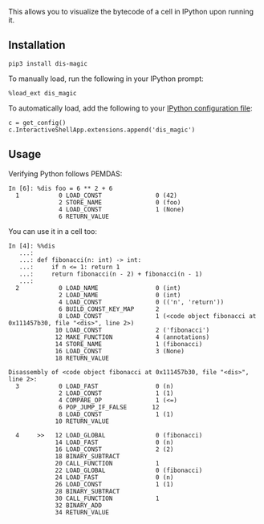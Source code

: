 This allows you to visualize the bytecode of a cell in IPython upon running it.

## Installation

    pip3 install dis-magic

To manually load, run the following in your IPython prompt:
    
    %load_ext dis_magic

To automatically load, add the following to your [IPython configuration file](https://ipython.org/ipython-doc/3/config/intro.html):
    
    c = get_config()
    c.InteractiveShellApp.extensions.append('dis_magic')
    
## Usage

Verifying Python follows PEMDAS:

    In [6]: %dis foo = 6 ** 2 + 6
      1           0 LOAD_CONST               0 (42)
                  2 STORE_NAME               0 (foo)
                  4 LOAD_CONST               1 (None)
                  6 RETURN_VALUE
        
You can use it in a cell too:

    In [4]: %%dis
       ...:
       ...: def fibonacci(n: int) -> int:
       ...:     if n <= 1: return 1
       ...:     return fibonacci(n - 2) + fibonacci(n - 1)
       ...:
      2           0 LOAD_NAME                0 (int)
                  2 LOAD_NAME                0 (int)
                  4 LOAD_CONST               0 (('n', 'return'))
                  6 BUILD_CONST_KEY_MAP      2
                  8 LOAD_CONST               1 (<code object fibonacci at 0x111457b30, file "<dis>", line 2>)
                 10 LOAD_CONST               2 ('fibonacci')
                 12 MAKE_FUNCTION            4 (annotations)
                 14 STORE_NAME               1 (fibonacci)
                 16 LOAD_CONST               3 (None)
                 18 RETURN_VALUE
    
    Disassembly of <code object fibonacci at 0x111457b30, file "<dis>", line 2>:
      3           0 LOAD_FAST                0 (n)
                  2 LOAD_CONST               1 (1)
                  4 COMPARE_OP               1 (<=)
                  6 POP_JUMP_IF_FALSE       12
                  8 LOAD_CONST               1 (1)
                 10 RETURN_VALUE
    
      4     >>   12 LOAD_GLOBAL              0 (fibonacci)
                 14 LOAD_FAST                0 (n)
                 16 LOAD_CONST               2 (2)
                 18 BINARY_SUBTRACT
                 20 CALL_FUNCTION            1
                 22 LOAD_GLOBAL              0 (fibonacci)
                 24 LOAD_FAST                0 (n)
                 26 LOAD_CONST               1 (1)
                 28 BINARY_SUBTRACT
                 30 CALL_FUNCTION            1
                 32 BINARY_ADD
                 34 RETURN_VALUE